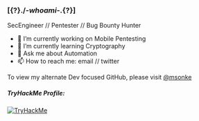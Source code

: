 ### [{?}./-_whoami_-\.{?}]

SecEngineer // Pentester // Bug Bounty Hunter

- 🔭 I’m currently working on Mobile Pentesting
- 🌱 I’m currently learning Cryptography
- 💬 Ask me about Automation
- 📫 How to reach me: email // twitter

To view my alternate Dev focused GitHub, please visit [@msonke](https://github.com/msonke)

##### TryHackMe Profile:
  [<img src="https://tryhackme-badges.s3.amazonaws.com/viol3nt.png" alt="TryHackMe">](https://tryhackme.com/p/viol3nt)

<!--
**thi3ves/thi3ves** is a ✨ _special_ ✨ repository because its `README.md` (this file) appears on your GitHub profile.

TO DO:
Change Twitter Icon to Blue
Update Security Skills List
Highlight Accomplishments

-->
